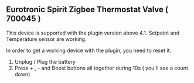 ## Eurotronic Spirit Zigbee Thermostat Valve ( 700045 )

This device is supported with the plugin version above 4.1.
Setpoint and Temperature sensor are working.

In order to get a working device with the plugin, you need to reset it. 
1. Unplug / Plug the battery
1. Press + , - and Boost buttons all together during 10s ( you'll see a count down)
